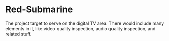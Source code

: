 # Red-Submarine
The project target to serve on the digital TV area. There would include many elements in it, like:video quality inspection, audio quality inspection, and related stuff. 
